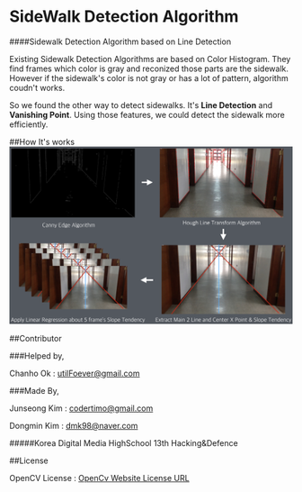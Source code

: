 # SideWalk Detection Algorithm

####Sidewalk Detection Algorithm based on Line Detection

Existing Sidewalk Detection Algorithms are based on Color Histogram. They find frames which color is gray and reconized those parts are the sidewalk. However if the sidewalk's color is not gray or has a lot of pattern, algorithm coudn't works.

So we found the other way to detect sidewalks. It's **Line Detection** and **Vanishing Point**. Using those features, we could detect the sidewalk more efficiently.

##How It's works
![Task Procedure](https://github.com/codertimo/SideWalkDetection/blob/master/task.png)

##Contributor

###Helped by,

Chanho Ok : utilFoever@gmail.com

###Made By,

Junseong Kim : codertimo@gmail.com

Dongmin Kim : dmk98@naver.com

#####Korea Digital Media HighSchool 13th Hacking&Defence

##License

OpenCV License : [OpenCv Website License URL](http://opencv.org/license.html)
